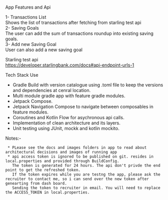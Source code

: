 #

App Features and Api </br>

1- Transactions List </br>
   Shows the list of transactions after fetching from starling test api</br>
2- Saving Goals </br> 
   The user can add the sum of transactions roundup into existing saving goals.</br>
3- Add new Saving Goal </br>
   User can also add a new saving goal </br> 

Starling test api </br>
https://developer.starlingbank.com/docs#api-endpoint-urls-1

Tech Stack Use </br>

* Gradle Build with version catalogue using .toml file to keep the versions and dependencies at cenral location. </br>
* Multi module gradle app with feature gradle modules. </br>
* Jetpack Compose. </br>
* Jetpack Navigation Compose to navigate between composables in feature modules. </br>
* Coroutines and Kotlin Flow for asychronous api calls.
* Implementation of clean architecture and its layers. </br>
* Unit testing using JUnit, mockk and kotlin mockito. </br>

Notes:- 

     * PLease see the docs and images folders in app to read about architectural decisions and images of running app
     * api access token is ignored to be published on git. resides in local.properties and provided through BuildConfig. 
       The token is generated for 24 hours. The api don't privde the end point to get the refreshed token. 
       If the token expires while you are testng the app, please ask the recruiter to contact me, so i can send over the new token after genearting from dash board.
       Sending the token to recruiter in email. You will need to replace the ACCESS_TOKEN in local.properties.

       
